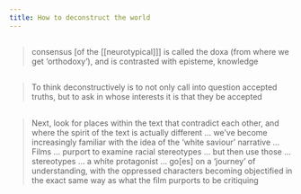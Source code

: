 ```yaml
---
title: How to deconstruct the world
---
```


##
> consensus [of the [[neurotypical]]] is called the doxa (from where we get ‘orthodoxy’), and is contrasted with episteme, knowledge
##
> To think deconstructively is to not only call into question accepted truths, but to ask in whose interests it is that they be accepted
## 
> Next, look for places within the text that contradict each other, and where the spirit of the text is actually different ... we’ve become increasingly familiar with the idea of the ‘white saviour’ narrative ... Films ... purport to examine racial stereotypes ... but then use those ... stereotypes ... a white protagonist ... go[es] on a ‘journey’ of understanding, with the oppressed characters becoming objectified in the exact same way as what the film purports to be critiquing
##
